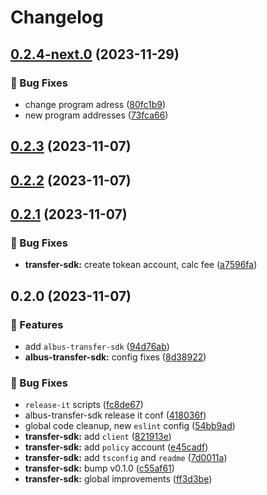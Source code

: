 # Changelog

## [0.2.4-next.0](https://github.com/mfactory-lab/albus/compare/@albus-finance/transfer-sdk-v0.2.3...@albus-finance/transfer-sdk-v0.2.4-next.0) (2023-11-29)


### 🐞 Bug Fixes

* change program adress ([80fc1b9](https://github.com/mfactory-lab/albus/commit/80fc1b9508b0cff28c61525eb7661bc8102b92dc))
* new program addresses ([73fca66](https://github.com/mfactory-lab/albus/commit/73fca66d856db7625e00009accf4d53ccbcd31b3))

## [0.2.3](https://github.com/mfactory-lab/albus/compare/@albus-finance/transfer-sdk-v0.2.2...@albus-finance/transfer-sdk-v0.2.3) (2023-11-07)

## [0.2.2](https://github.com/mfactory-lab/albus/compare/@albus-finance/transfer-sdk-v0.2.1...@albus-finance/transfer-sdk-v0.2.2) (2023-11-07)

## [0.2.1](https://github.com/mfactory-lab/albus/compare/@albus-finance/transfer-sdk-v0.2.0...@albus-finance/transfer-sdk-v0.2.1) (2023-11-07)


### 🐞 Bug Fixes

* **transfer-sdk:** create tokean account, calc fee ([a7596fa](https://github.com/mfactory-lab/albus/commit/a7596fa10009160c7c744587ce37f82c7a876ac7))

## 0.2.0 (2023-11-07)


### 🌟 Features

* add `albus-transfer-sdk` ([94d76ab](https://github.com/mfactory-lab/albus/commit/94d76abf7f16701478563982763a5e19faaac6b0))
* **albus-transfer-sdk:** config fixes ([8d38922](https://github.com/mfactory-lab/albus/commit/8d38922fbd707a359bf0487f8d874fdec506ca07))


### 🐞 Bug Fixes

* `release-it` scripts ([fc8de67](https://github.com/mfactory-lab/albus/commit/fc8de679d76dd74ca038f6e8e1ec1a9185eb3e5b))
* albus-transfer-sdk release it conf ([418036f](https://github.com/mfactory-lab/albus/commit/418036f14ba951d0fdfbf00f95e1864d4f601aa9))
* global code cleanup, new `eslint` config ([54bb9ad](https://github.com/mfactory-lab/albus/commit/54bb9adc237d48932424e5775d891c957401dd51))
* **transfer-sdk:** add `client` ([821913e](https://github.com/mfactory-lab/albus/commit/821913ef509aa2f6882cedbf503b2eefe56565ab))
* **transfer-sdk:** add `policy` account ([e45cadf](https://github.com/mfactory-lab/albus/commit/e45cadfd4cc3dede233f8056c74eee414c68c08d))
* **transfer-sdk:** add `tsconfig` and `readme` ([7d0011a](https://github.com/mfactory-lab/albus/commit/7d0011a94c9a37a3d75a2b326cf0b5adde883d69))
* **transfer-sdk:** bump v0.1.0 ([c55af61](https://github.com/mfactory-lab/albus/commit/c55af61effdf295ea99b87df6d50dad897ec5044))
* **transfer-sdk:** global improvements ([ff3d3be](https://github.com/mfactory-lab/albus/commit/ff3d3be173f5314e2994f4a4e5f1080e88b9d79f))